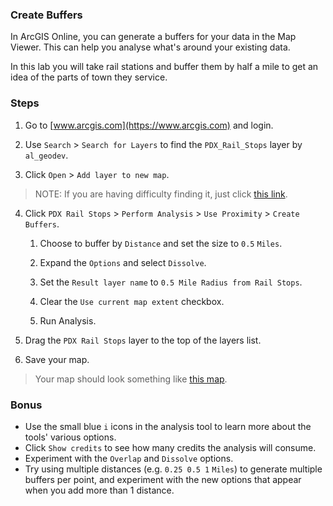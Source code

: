 ### Create Buffers

In ArcGIS Online, you can generate a buffers for your data in the Map Viewer. This can help you analyse what's around your existing data.

In this lab you will take rail stations and buffer them by half a mile to get an idea of the parts of town they service.

### Steps

1. Go to [www.arcgis.com](https://www.arcgis.com) and login.  

2. Use `Search` > `Search for Layers` to find the `PDX_Rail_Stops` layer by `al_geodev`.

3. Click `Open` > `Add layer to new map`. 

> NOTE: If you are having difficulty finding it, just click [this link](http://www.arcgis.com/home/item.html?id=a0a71aeb0e9443399dc8c5bbf9ba980e).

4. Click `PDX Rail Stops` > `Perform Analysis` > `Use Proximity` > `Create Buffers`.

	1. Choose to buffer by `Distance` and set the size to `0.5` `Miles`.

	2. Expand the `Options` and select `Dissolve`.

	3. Set the `Result layer name` to `0.5 Mile Radius from Rail Stops`.

	4. Clear the `Use current map extent` checkbox.

	5. Run Analysis.

5. Drag the `PDX Rail Stops` layer to the top of the layers list.

6. Save your map.

> Your map should look something like [this map](http://www.arcgis.com/home/webmap/viewer.html?webmap=aa3e5b4e656f49af9e9ca893ed1c610e).

### Bonus 

* Use the small blue `i` icons in the analysis tool to learn more about the tools' various options.
* Click `Show credits` to see how many credits the analysis will consume.
* Experiment with the `Overlap` and `Dissolve` options.
* Try using multiple distances (e.g. `0.25 0.5 1` `Miles`) to generate multiple buffers per point, and experiment with the new options that appear when you add more  than 1 distance.

